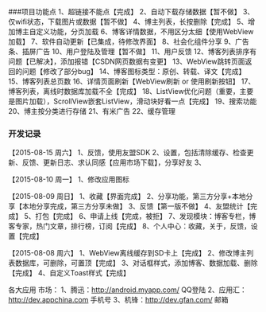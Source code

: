 ###项目功能点
1、超链接不能点【完成】
2、自动下载存储数据【暂不做】
3、仅wifi状态，下载图片或数据【暂不做】
4、博主列表，长按删除【完成】
5、增加博主自定义功能，分页加载
6、博客详情数据，不用区分太细【使用WebView加载】
7、软件自动更新【已集成，待修改界面】
8、社会化组件分享
9、广告条、插屏广告
10、用户登陆及管理【暂不做】
11、用户反馈
12、博客列表排序有问题【已解决】，添加报错【CSDN网页数据有变更】
13、WebView跳转页面返回的问题【修改了部分bug】
14、博客图标类型：原创、转载、译文【完成】
15、博客列表总页数
16、详情页面刷新【WebView刷新 or 使用刷新按钮】
17、博客列表，离线时数据库加载不全【完成】
18、ListView优化问题（重要，主要是图片加载），ScrollView嵌套ListView，滑动块好看一点【完成】
19、搜索功能
20、博主按分类进行存储
21、有米广告
22、缓存管理


### 开发记录
【2015-08-15 周六】
1、反馈，使用友盟SDK
2、设置，包括清除缓存、检查更新、反馈、更新日志、求认同感【应用市场下载】，分享好友
3、

【2015-08-10 周一】
1、修改应用图标

【2015-08-09 周日】
1、收藏【界面完成】
2、分享功能，第三方分享+本地分享【本地分享完成，第三方分享未做】
3、反馈【第一版不做】
4、友盟统计【完成】
5、打包【完成】
6、申请上线【完成，被拒】
7、发现模块：博客专栏，博客专家，热门文章，排行榜，订阅【完成】
8、个人中心：收藏，关于，反馈，设置【完成】

【2015-08-08 周六】
1、WebView离线缓存到SD卡上【完成】
2、修改博主列表数据库，可删除，可置顶【完成】
3、对话框样式，添加博客、数据加载、删除【完成】
4、自定义Toast样式【完成】


各大应用 市场：
1、腾迅：http://android.myapp.com/		QQ登陆
2、应用汇：http://dev.appchina.com		手机号
3、机锋：http://dev.gfan.com/			邮箱

